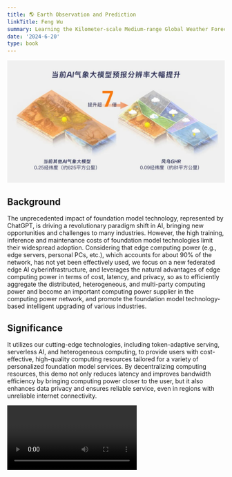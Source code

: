 ```yaml
---
title: 🌎 Earth Observation and Prediction
linkTitle: Feng Wu
summary: Learning the Kilometer-scale Medium-range Global Weather Forecasting
date: '2024-6-20'
type: book
---
```


![alt text](superreso.jpg)

<!-- ![alt text](ppp-1.png)

![alt text](AIComputing-1.png) -->

## Background

The unprecedented impact of foundation model technology, represented by ChatGPT, is driving a revolutionary paradigm shift in AI, bringing new opportunities and challenges to many industries. However, the high training, inference and maintenance costs of foundation model technologies limit their widespread adoption. Considering that edge computing power (e.g., edge servers, personal PCs, etc.), which accounts for about 90% of the network, has not yet been effectively used, we focus on a new federated edge AI cyberinfrastructure, and leverages the natural advantages of edge computing power in terms of cost, latency, and privacy, so as to efficiently aggregate the distributed, heterogeneous, and multi-party computing power and become an important computing power supplier in the computing power network, and promote the foundation model technology-based intelligent upgrading of various industries.


## Significance

It utilizes our cutting-edge technologies, including token-adaptive serving, serverless AI, and heterogeneous computing, to provide users with cost-effective, high-quality computing resources tailored for a variety of personalized foundation model services. By decentralizing computing resources, this demo not only reduces latency and improves bandwidth efficiency by bringing computing power closer to the user, but it also enhances data privacy and ensures reliable service, even in regions with unreliable internet connectivity.

<!-- ![alt text](demo-1.gif) -->
<video controls src="demo.mp4" title="Title"></video>
<!-- {{< figure src="award.png" >}} -->


